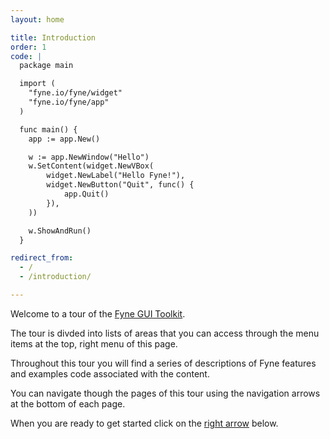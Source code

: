 ```yaml
---
layout: home

title: Introduction
order: 1
code: |
  package main

  import (
  	"fyne.io/fyne/widget"
  	"fyne.io/fyne/app"
  )

  func main() {
  	app := app.New()

  	w := app.NewWindow("Hello")
  	w.SetContent(widget.NewVBox(
  		widget.NewLabel("Hello Fyne!"),
  		widget.NewButton("Quit", func() {
  			app.Quit()
  		}),
  	))

  	w.ShowAndRun()
  }

redirect_from:
  - /
  - /introduction/

---
```


Welcome to a tour of the [Fyne GUI Toolkit](https://fyne.io/).

The tour is divded into lists of areas that you can access through the menu
items at the top, right menu of this page.

Throughout this tour you will find a series of descriptions of Fyne features
and examples code associated with the content.

You can navigate though the pages of this tour using the navigation arrows
at the bottom of each page.

When you are ready to get started click on the [right arrow](/introduction/golang) below.
